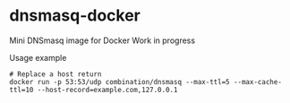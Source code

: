 # dnsmasq-docker
Mini DNSmasq image for Docker
Work in progress

Usage example

    # Replace a host return
    docker run -p 53:53/udp combination/dnsmasq --max-ttl=5 --max-cache-ttl=10 --host-record=example.com,127.0.0.1
